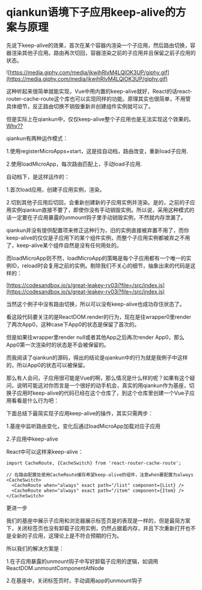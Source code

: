 # qiankun语境下子应用keep-alive的方案与原理

先说下keep-alive的效果，首次在某个容器内渲染一个子应用，然后路由切换，容器渲染其他子应用。路由再次切回，容器渲染之前的子应用并且保留之前子应用的状态。

![https://media.giphy.com/media/jkwjhRlvM4LQIOK3UP/giphy.gif](https://media.giphy.com/media/jkwjhRlvM4LQIOK3UP/giphy.gif)

这种听起来很简单就能实现，Vue中用内置的keep-alive就好，React的话react-router-cache-route这个库也可以实现同样的功能。原理其实也很简单，不用管具体细节，反正路由切换不销毁重新并创建组件实例就可以了。

但是实际上在qiankun中，仅仅keep-alive整个子应用也是无法实现这个效果的。[Why??](https://www.notion.so/qiankun-keep-alive-4f8d90f938d041f7a98d37c1bb277e9e)

qiankun有两种运作模式：

1.使用registerMicroApps+start，这是挂自动档，路由改变，重新load子应用.

2.使用loadMicroApp，每次路由匹配上，手动load子应用.

自动档下，是这样运作的：

1.首次load应用，创建子应用实例，渲染。

2.切到其他子应用后切回，会重新创建新的子应用实例并渲染。是的，之前的子应用实例qiankun直接不要了，即使你没有手动销毁实例。所以说，采用这种模式的话一定要在子应用暴露的unmount钩子里手动销毁实例，不然就内存泄漏了。

qiankun并没有提供配置项来修正这种行为，旧的实例直接被弃置不用了，而你keep-alive的仅仅是子应用下的某个组件实例，而整个子应用实例都被弃之不用了，keep-alive某个组件自然是没有任何用处的。

而loadMicroApp则不然，loadMicroApp的策略是每个子应用都有一个唯一的实例ID，reload时会复用之前的实例。剔除我们不关心的细节，抽象出来的代码是这样的：

[https://codesandbox.io/s/great-leakey-rv03i?file=/src/index.js](https://codesandbox.io/s/great-leakey-rv03i?file=/src/index.js)

当然这个例子中没有路由切换，所以可以没有keep-alive也成功存住状态了。

看这段代码要关注的是ReactDOM.render的行为，现在是往wrapper0里render了两次App0，这种case下App0的状态是保留了首次的。

但是如果往wrapper里render null或者其他App之后再次render App0，那么App0第一次渲染时的状态是不会被保留的。

而我阅读了qiankun的源码，得出的结论是qiankun中的行为就是我例子中这样的，所以App0的状态可以被保留。

那么有人会问，子应用很可能是Vue的啊，那么情况是什么样的呢？如果有这个疑问，说明可能这对你而言是一个很好的动手机会，真实的用qiankun作为基座，切换子应用时keep-alive的代码已经在这个仓库了，到这个仓库里创建一个Vue子应用看看是什么行为吧：

下面总结下最简实现子应用keep-alive的操作，其实只需两步：

1.基座中监听路由变化，变化后通过loadMicroApp加载对应子应用

2.子应用中keep-alive

React中可以这样来keep-alive：

```tsx
import CacheRoute, {CacheSwitch} from 'react-router-cache-route';

// 在路由配置处使用CacheRoute缓存希望keep-alive的组件，注意when要配置为always
<CacheSwitch>
  <CacheRoute when="always" exact path="/list" component={List} />
  <CacheRoute when="always" exact path="/item" component={Item} />
</CacheSwitch>
```

更进一步

我们的基座中展示子应用和浏览器展示标签页是的表现是一样的，但是最简方案下，关闭标签页也没有卸载子应用实例，仍然占据着内存，并且下次重新打开也不是全新的子应用，这理论上是不符合预期的行为。

所以我们的解决方案是：

1.在子应用暴露的unmount钩子中写好卸载子应用的逻辑，如调用ReactDOM.unmountComponentAtNode

2.在基座中，关闭标签页时，手动调用app的unmount钩子